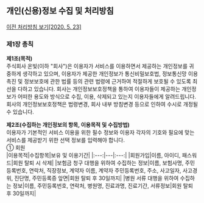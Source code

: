 ## 개인(신용)정보 수집 및 처리방침 
[이전 처리방침 보기[2020. 5. 23]](https://onvit.github.io/terms/step1)

### 제1장 총칙
**제1조(목적)**<br>
  주식회사 온빛(이하 "회사")은 이용자가 서비스를 이용하면서 제공하는 개인정보를 귀중하게 생각하고 있으며, 이용자가 제공한 개인정보가 통신비밀보호법, 정보통신망 이용촉진 및 정보보호에 관한 법률 등의 관련 법령에 근거하여 적절하게 보호될 수 있도록 최선을 다하고 있습니다.
 회사는 개인정보보호정책을 통하여 이용자들이 제공하는 개인정보가 어떠한 용도와 방식으로 수집, 이용, 삭제되고 있는지 이용자들에게 알려드립니다.
 회사의 개인정보보호정책은 법령변경, 회사 내부 방침변경 등으로 인하여 수시로 개정될 수 있습니다.

**제2조(수집하는 개인정보의 항목, 이용목적 및 수집방법)**<br>
  이용자가 기본적인 서비스 이용을 위한 필수 정보와 이용자 각자의 기호와 필요에 맞는 서비스를 제공받기 위한 선택 정보를 입력해야 합니다.<br>
  ① 회원<br>
|이용목적|수집항목|보유 및 이용기간|
|:---:|---|:---:|
|회원가입|이름, 아이디, 패스워드|회원 탈퇴 시 삭제|
|보험금 청구 대행을 위하여 수집하는 정보|이름, 보험사명, 주민등록번호, 연락처, 직장정보, 계약자 이름, 계약자 주민등록번호, 주소, 사고일자, 사고경위, 진단명, 주민등록증 앞면|회원 탈퇴 후 30일까지|
|병원 서류 대행을 위하여 수집하는 정보|이름, 주민등록번호, 연락처, 병원명, 진료과명, 진료기간, 서류정보|회원 탈퇴 후 30일까지|
